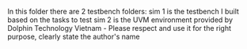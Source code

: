 In this folder there are 2 testbench folders:
sim 1 is the testbench I built based on the tasks to test
sim 2 is the UVM environment provided by Dolphin Technology Vietnam - Please respect and use it for the right purpose, clearly state the author's name